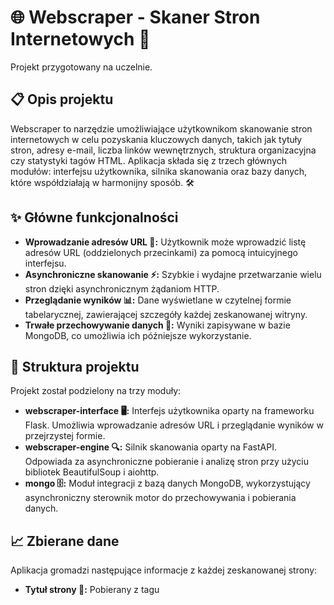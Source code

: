 # 🌐 Webscraper - Skaner Stron Internetowych 🚀

Projekt przygotowany na uczelnie.

## 📋 Opis projektu

Webscraper to narzędzie umożliwiające użytkownikom skanowanie stron internetowych w celu pozyskania kluczowych danych, takich jak tytuły stron, adresy e-mail, liczba linków wewnętrznych, struktura organizacyjna czy statystyki tagów HTML. Aplikacja składa się z trzech głównych modułów: interfejsu użytkownika, silnika skanowania oraz bazy danych, które współdziałają w harmonijny sposób. 🛠️

## ✨ Główne funkcjonalności

- **Wprowadzanie adresów URL 📝:** Użytkownik może wprowadzić listę adresów URL (oddzielonych przecinkami) za pomocą intuicyjnego interfejsu.
- **Asynchroniczne skanowanie ⚡:** Szybkie i wydajne przetwarzanie wielu stron dzięki asynchronicznym żądaniom HTTP.
- **Przeglądanie wyników 📊:** Dane wyświetlane w czytelnej formie tabelarycznej, zawierającej szczegóły każdej zeskanowanej witryny.
- **Trwałe przechowywanie danych 💾:** Wyniki zapisywane w bazie MongoDB, co umożliwia ich późniejsze wykorzystanie.

## 🧩 Struktura projektu

Projekt został podzielony na trzy moduły:

- **webscraper-interface 🖥️:** Interfejs użytkownika oparty na frameworku Flask. Umożliwia wprowadzanie adresów URL i przeglądanie wyników w przejrzystej formie.
- **webscraper-engine 🔍:** Silnik skanowania oparty na FastAPI. Odpowiada za asynchroniczne pobieranie i analizę stron przy użyciu bibliotek BeautifulSoup i aiohttp.
- **mongo 🗄️:** Moduł integracji z bazą danych MongoDB, wykorzystujący asynchroniczny sterownik motor do przechowywania i pobierania danych.

## 📈 Zbierane dane

Aplikacja gromadzi następujące informacje z każdej zeskanowanej strony:

- **Tytuł strony 📜:** Pobierany z tagu <title>.
- **Adresy e-mail ✉️:** Wyodrębniane za pomocą wyrażeń regularnych.
- **Liczba linków wewnętrznych 🔗:** Zliczane na podstawie odnośników w obrębie tej samej domeny.
- **Struktura organizacyjna 📑:** Określana na podstawie nagłówków (<h1>, <h2>, <h3>).
- **Liczba tagów HTML 🏷️:** Statystyki wystąpień poszczególnych tagów w kodzie strony.

## 🛠️ Użyte technologie

- **Python:** Język programowania zapewniający czytelność i elastyczność.
- **Flask:** Lekki framework webowy do tworzenia interfejsu użytkownika.
- **FastAPI:** Asynchroniczny framework do budowy wydajnego API.
- **BeautifulSoup:** Biblioteka do parsowania kodu HTML.
- **aiohttp:** Asynchroniczne żądania HTTP dla szybkiego pobierania stron.
- **MongoDB:** NoSQL-owa baza danych do przechowywania wyników.
- **motor:** Asynchroniczny sterownik dla MongoDB.
- **Docker:** Konteneryzacja zapewniająca spójne środowisko uruchomieniowe.

## 🏗️ Architektura

Aplikacja działa w oparciu o architekturę klient-serwer:
- **Interfejs** (Flask) komunikuje się z silnikiem (FastAPI) poprzez RESTful API.
- **Silnik** przetwarza żądania, skanuje strony i zapisuje wyniki do bazy MongoDB.
- **Docker** zapewnia izolację i łatwe uruchamianie wszystkich komponentów w sieci scraper-network.

🚀 Jak uruchomić?

1. **Sklonuj repozytorium**:
   ```bash
   git clone https://github.com/<twoje-nazwa-uzytkownika>/webscraper.git
   cd webscraper
   ```

2. **Uruchom za pomocą Docker Compose**:
   ```bash
   docker-compose up --build
   ```

3. **Otwórz przeglądarkę** i przejdź na adres:
   ```
   http://localhost:5000
   ```

📂 Struktura katalogów
```plaintext
webscraper/
├── interface/          # Kod modułu interfejsu (Flask)
├── engine/             # Kod modułu silnika (FastAPI)
├── docker-compose.yml  # Konfiguracja Dockera
└── README.md           # Ten plik
```
